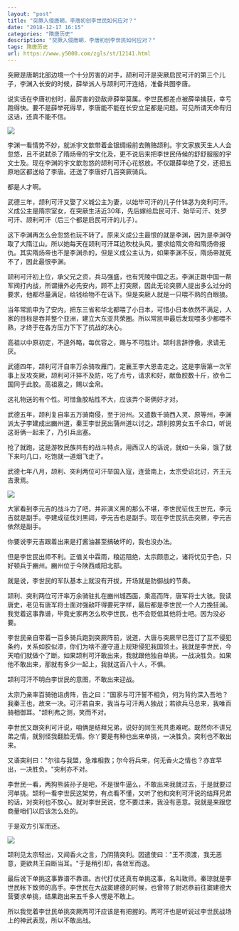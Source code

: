 ```yaml
---
layout: "post"
title: "突厥入侵唐朝，李唐初创李世民如何应对？"
date: "2018-12-17 16:15"
categories: "隋唐历史"
description: "突厥入侵唐朝，李唐初创李世民如何应对？"
tags: 隋唐历史
url: https://www.y5000.com/zgls/st/12141.html
---
```






突厥是唐朝北部边境一个十分厉害的对手，颉利可汗是突厥启民可汗的第三个儿子，李渊入长安的时候，薛举派人与颉利可汗连结，准备共图李唐。

说实话在李唐初创时，最厉害的劲敌非薛举莫属。李世民都差点被薛举擒获，幸亏跑得快。要不是薛举死得早，李唐能不能在长安立足都是问题。可见所谓天命有归这话，还真不能不信。

![](https://img.y5000.com/uploads/allimg/170204/09394T512-0.jpg)

李渊一看情势不妙，就派宇文歆带着金银绸缎前去贿赂颉利。宇文家族天生人人会忽悠，且不说弑杀了隋炀帝的宇文化及，更不说后来把李世民侍候的舒舒服服的宇文士及。现在李渊的宇文歆忽悠的颉利可汗心花怒放。不仅跟薛举绝了交，还把五原地区都送给了李唐。还送了李唐好几百突厥骑兵。

都是人才啊。

武德三年，颉利可汗又娶了义城公主为妻，以始毕可汗的儿子什钵苾为突利可汗。义成公主是隋宗室女，在突厥生活近30年，先后嫁给启民可汗、始毕可汗、处罗可汗、颉利可汗（后三个都是启民可汗的儿子）。

这下李渊再怎么会忽悠也玩不转了。原来义成公主最恨的就是李渊，因为是李渊夺取了大隋江山。所以她每天在颉利可汗耳边吹枕头风，要求给隋文帝和隋炀帝报仇。其实隋炀帝也不是李渊杀的，但是义成公主认为，如果李渊不反，隋炀帝就死不了，因此最恨李渊。

颉利可汗初上位，承父兄之资，兵马强盛，也有凭陵中国之志。李渊正跟中国一帮军阀打内战，所谓攘外必先安内，顾不上打突厥，因此无论突厥人提出多么过分的要求，他都尽量满足，给钱给物不在话下。但是突厥人就是一只喂不熟的白眼狼。

当年常凯申为了安内，把东三省和华北都喂了小日本，可惜小日本依然不满足，人家的目标是吞并整个亚洲，建立大东亚共荣圈。所以常凯申最后发现喂多少都喂不熟，才终于在各方压力下下了抗战的决心。

高祖以中原初定，不遑外略，每优容之，赐与不可胜计。颉利言辞悖傲，求请无厌。

武德四年，颉利可汗自率万余骑攻雁门，定襄王李大恩击走之。这是李唐第一次军事上反攻突厥，颉利可汗猝不及防，吃了点亏，请求和好，献鱼胶数十斤，欲令二国同于此胶。高祖嘉之，赐以金帛。

这礼物送的有个性。可惜鱼胶粘性不大，应该弄个哥俩好才对。

武德五年，颉利复自率五万骑南侵，至于汾州。又遣数千骑西入灵、原等州，李渊派太子李建成出豳州道，秦王李世民出蒲州道以讨之。颉利掠男女五千余口，听说这哥俩一起来了，乃引兵出塞。

抢了就跑，这是游牧民族共有的战斗特点，用西汉人的话说，就如一头枭，饿了就下来叼几口，吃饱就一道烟飞走了。

武德七年八月，颉利、突利两位可汗举国入寇，连营南上，太宗受诏北讨，齐王元吉隶焉。

![](https://img.y5000.com/uploads/allimg/170204/8-1F204093102J7.jpg)

大家看到李元吉的战斗力了吧，并非演义黑的那么不堪，李世民征伐王世充，李元吉就是副手。李建成征伐刘黑闼，李元吉也是副手。现在李世民抗击突厥，李元吉依然是副手。

你要说李元吉跟着出来是打酱油甚至搞破坏的，我也没办法。

但是李世民出师不利。正值关中霖雨，粮运阻绝，太宗颇患之，诸将忧见于色，只好顿兵于豳州。豳州位于今陕西咸阳北部。

就是说，李世民的军队基本上就没有开拔，开场就是防御战的节奏。

颉利、突利两位可汗率万余骑驻扎在豳州城西面，乘高而阵，唐军将士大骇。我读唐史，老见有唐军将士面对强敌吓得要死字样，最后都是李世民一个人力挽狂澜。我觉着这事靠谱，毕竟史家再怎么吹李世民，也不会贬低其他将士吧。因为没必要。

李世民亲自带着一百多骑兵跑到突厥阵前，说道，大唐与突厥早已签订了互不侵犯条约，关系如胶似漆，你们为啥不遵守道上规矩侵犯我国领土。我就是李世民，今天咱们就做个了断。如果颉利可汗敢出来，我就跟他独自单挑，一战决胜负。如果他不敢出来，那就有多少一起上，我就这百八十人，不惧。

颉利可汗不明白李世民的意图，不敢出来迎战。

太宗乃亲率百骑驰诣虏阵，告之曰："国家与可汗誓不相负，何为背约深入吾地？我秦王也，故来一决。可汗若自来，我当与可汗两人独战；若欲兵马总来，我唯百骑相御耳。"颉利弗之测，笑而不对。

李世民又跟突利可汗说，咱俩是结拜兄弟，说好的同生死共患难呢。既然你不讲兄弟之情，就别怪我翻脸无情。你丫要是有种也出来单挑，一决胜负。突利也不敢出来。

又语突利曰："尔往与我盟，急难相救；尔今将兵来，何无香火之情也？亦宜早出，一决胜负。"突利亦不对。

李世民一看，两狗熊装孙子是吧，不是很牛逼么，不敢出来我就过去，于是就要过河单挑。颉利一看李世民这架势，有点看不懂，又听了他和突利可汗说的结拜兄弟的话，对突利也不放心。就对李世民说，您不要过来，我没有恶意。我就是来跟您商量咱们以后该怎么处的。

于是双方引军而还。

![](https://img.y5000.com/uploads/allimg/170204/8-1F204093054617.jpg)

颉利见太宗轻出，又闻香火之言，乃阴猜突利。因遣使曰："王不须渡，我无恶意，更欲共王自断当耳。"于是稍引却，各敛军而退。

最后说下单挑这事靠谱不靠谱。古代打仗还真有单挑这事，名叫致师。秦琼就是李世民帐下致师的高手。李世民在大战窦建德的时候，也曾带了尉迟恭前往窦建德大营要求单挑，结果跑出来五千多人愣是不敢上。

所以我觉着李世民单挑突厥两可汗应该是有把握的。两可汗也是听说过李世民战场上的神武表现，所以不敢出战。
